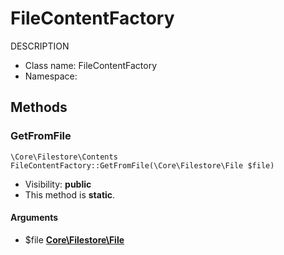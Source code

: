 FileContentFactory
===============

DESCRIPTION




* Class name: FileContentFactory
* Namespace: 







Methods
-------


### GetFromFile

    \Core\Filestore\Contents FileContentFactory::GetFromFile(\Core\Filestore\File $file)





* Visibility: **public**
* This method is **static**.


#### Arguments
* $file **[Core\Filestore\File](core_filestore_file.md)**


